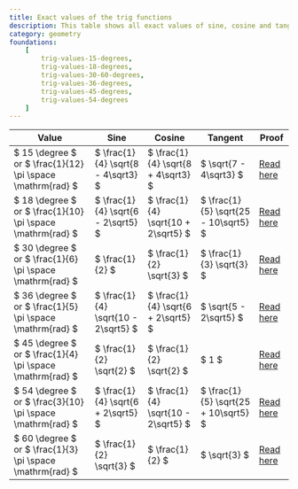 ```yaml
---
title: Exact values of the trig functions
description: This table shows all exact values of sine, cosine and tangent.
category: geometry
foundations:
    [
        trig-values-15-degrees,
        trig-values-18-degrees,
        trig-values-30-60-degrees,
        trig-values-36-degrees,
        trig-values-45-degrees,
        trig-values-54-degrees
    ]
---
```


| Value                                                      | Sine                                | Cosine                              | Tangent                              | Proof                                          |
| ---------------------------------------------------------- | ----------------------------------- | ----------------------------------- | ------------------------------------ | ---------------------------------------------- |
| $ 15 \degree $ or $ \frac{1}{12} \pi \space \mathrm{rad} $ | $ \frac{1}{4} \sqrt{8 - 4\sqrt3} $  | $ \frac{1}{4} \sqrt{8 + 4\sqrt3} $  | $ \sqrt{7 - 4\sqrt3} $               | [Read here](/proofs/trig-values-15-degrees)    |
| $ 18 \degree $ or $ \frac{1}{10} \pi \space \mathrm{rad} $ | $ \frac{1}{4} \sqrt{6 - 2\sqrt5} $  | $ \frac{1}{4} \sqrt{10 + 2\sqrt5} $ | $ \frac{1}{5} \sqrt{25 - 10\sqrt5} $ | [Read here](/proofs/trig-values-18-degrees)    |
| $ 30 \degree $ or $ \frac{1}{6} \pi \space \mathrm{rad} $  | $ \frac{1}{2} $                     | $ \frac{1}{2} \sqrt{3} $            | $ \frac{1}{3} \sqrt{3} $             | [Read here](/proofs/trig-values-30-60-degrees) |
| $ 36 \degree $ or $ \frac{1}{5} \pi \space \mathrm{rad} $  | $ \frac{1}{4} \sqrt{10 - 2\sqrt5} $ | $ \frac{1}{4} \sqrt{6 + 2\sqrt5} $  | $ \sqrt{5 - 2\sqrt5} $               | [Read here](/proofs/trig-values-36-degrees)    |
| $ 45 \degree $ or $ \frac{1}{4} \pi \space \mathrm{rad} $  | $ \frac{1}{2} \sqrt{2} $            | $ \frac{1}{2} \sqrt{2} $            | $ 1 $                                | [Read here](/proofs/trig-values-45-degrees)    |
| $ 54 \degree $ or $ \frac{3}{10} \pi \space \mathrm{rad} $ | $ \frac{1}{4} \sqrt{6 + 2\sqrt5} $  | $ \frac{1}{4} \sqrt{10 - 2\sqrt5} $ | $ \frac{1}{5} \sqrt{25 + 10\sqrt5} $ | [Read here](/proofs/trig-values-54-degrees)    |
| $ 60 \degree $ or $ \frac{1}{3} \pi \space \mathrm{rad} $  | $ \frac{1}{2} \sqrt{3} $            | $ \frac{1}{2} $                     | $ \sqrt{3} $                         | [Read here](/proofs/trig-values-30-60-degrees) |
